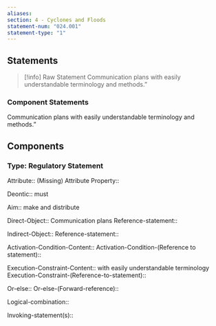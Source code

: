 ```yaml
---
aliases: 
section: 4 - Cyclones and Floods
statement-num: "024.001"
statement-type: "1"
---
```

## Statements 
> [!info] Raw Statement
> Communication plans with easily understandable terminology and methods.”  
> 

### Component Statements
Communication plans with easily understandable terminology and methods.”  
## Components
### Type: Regulatory Statement
Attribute:: (Missing)
	Attribute Property::

Deontic:: must 

Aim:: make and distribute

Direct-Object:: Communication plans
	Reference-statement::

Indirect-Object:: 
	Reference-statement::

Activation-Condition-Content::
	Activation-Condition-(Reference to statement)::

Execution-Constraint-Content:: with easily understandable terminology
	Execution-Constraint-(Reference-to-statement)::

Or-else::
	Or-else-(Forward-reference)::

Logical-combination::

Invoking-statement(s)::